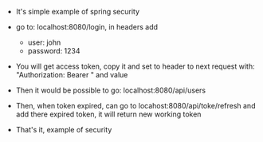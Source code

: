 - It's simple example of spring security
- go to: localhost:8080/login, in headers add
  - user: john
  - password: 1234

- You will get access token, copy it and set to header to next request with: "Authorization: Bearer " and value
- Then it would be possible to go: localhost:8080/api/users
- Then, when token expired, can go to locahost:8080/api/toke/refresh and add there expired token, it will return new working token
- That's it, example of security